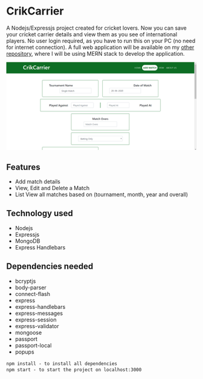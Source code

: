# CrikCarrier
A Nodejs/Expressjs project created for cricket lovers. Now you can save your cricket carrier details and view them as you see of international players. No user login required, as you have to run this on your PC (no need for internet connection).
A full web application will be available on my [other repository](https://github.com/inamullah-handoo/crikcarrier), where I will be using MERN stack to develop the application.

![CrikCarrier](https://github.com/inamullah-handoo/crikcarrier-nodejs-only/blob/master/addMatch.png)

## Features
 - Add match details
 - View, Edit and Delete a Match
 - List View all matches based on (tournament, month, year and overall)

## Technology used
 - Nodejs
 - Expressjs
 - MongoDB
 - Express Handlebars

## Dependencies needed
 - bcryptjs
 - body-parser
 - connect-flash
 - express
 - express-handlebars
 - express-messages
 - express-session
 - express-validator
 - mongoose
 - passport
 - passport-local
 - popups

```
npm install - to install all dependencies
npm start - to start the project on localhost:3000
```
